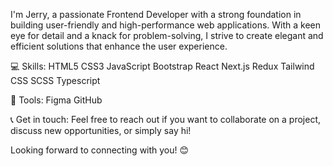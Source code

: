 I'm Jerry, a passionate Frontend Developer with a strong foundation in building user-friendly and high-performance web applications. With a keen eye for detail and a knack for problem-solving, I strive to create elegant and efficient solutions that enhance the user experience.

💻 Skills:
HTML5 CSS3 JavaScript Bootstrap React Next.js Redux Tailwind CSS SCSS Typescript

🔧 Tools:
Figma GitHub

📞 Get in touch:
Feel free to reach out if you want to collaborate on a project, discuss new opportunities, or simply say hi!


Looking forward to connecting with you! 😊
